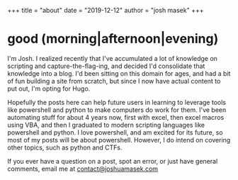 +++
title = "about"
date = "2019-12-12"
author = "josh masek"
+++

# good (morning|afternoon|evening)

I'm Josh. I realized recently that I've accumulated a lot of knowledge on scripting and capture-the-flag-ing, and decided I'd consolidate that knowledge into a blog. I'd been sitting on this domain for ages, and had a bit of fun building a site from scratch, but since I now have actual content to put out, I'm opting for Hugo.

Hopefully the posts here can help future users in learning to leverage tools like powershell and python to make computers do work for them. I've been automating stuff for about 4 years now, first with excel, then excel macros using VBA, and then I graduated to modern scripting languages like powershell and python. I love powershell, and am excited for its future, so most of my posts will be about powershell. However, I do intend on covering other topics, such as python and CTFs.

If you ever have a question on a post, spot an error, or just have general comments, email me at [contact@joshuamasek.com](mailto:contact@joshuamasek.com)